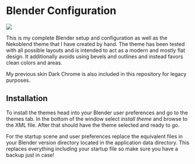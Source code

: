 
# Blender Configuration #

![](https://github.com/catlinman/nekoconfig/blob/master/blender/preview.png)

This is my complete Blender setup and configuration as well as the Nekoblend
theme that I have created by hand. The theme has been tested with all possible
layouts and is intended to act as a modern and mostly flat design. It additionally
avoids using bevels and outlines and instead favors clean colors and areas.

My previous skin Dark Chrome is also included in this repository for legacy
purposes.

## Installation ##

To install the themes head into your Blender user preferences and go to the
themes tab. In the bottom of the window select *install theme* and browse to
the XML file. After that should have the theme selected and ready to go.

For the startup scene and user preferences replace the equivalent files in your
Blender version directory located in the application data directory. This replaces
everything including your startup file so make sure you have a backup just in case!
